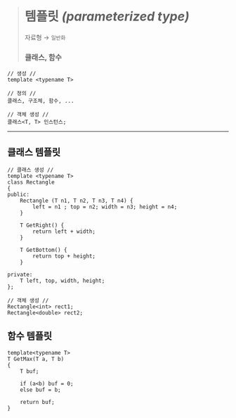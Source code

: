 ># 템플릿 *(parameterized type)*
>자료형 → `일반화`
> 
>### 클래스, 함수
```
// 생성 //
template <typename T>

// 정의 //
클래스, 구조체, 함수, ...

// 객체 생성 //
클래스<T, T> 인스턴스;
```
---

## 클래스 템플릿
```
// 클래스 생성 //
template <typename T>
class Rectangle 
{
public:
    Rectangle (T n1, T n2, T n3, T n4) {
        left = n1 ; top = n2; width = n3; height = n4;
    }

    T GetRight() {
        return left + width;
    }

    T GetBottom() {
        return top + height;
    }

private:
    T left, top, width, height;
};

// 객체 생성 //
Rectangle<int> rect1;
Rectangle<double> rect2;
```

## 함수 템플릿
```
template<typename T>
T GetMax(T a, T b)  
{
    T buf;

    if (a<b) buf = 0;
    else buf = b;

    return buf;
}
```


